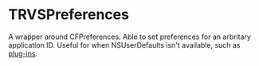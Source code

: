# TRVSPreferences

A wrapper around CFPreferences. Able to set preferences for an arbritary application ID. Useful for when NSUserDefaults isn't available, such as [plug-ins](https://github.com/travisjeffery/ClangFormat-Xcode).